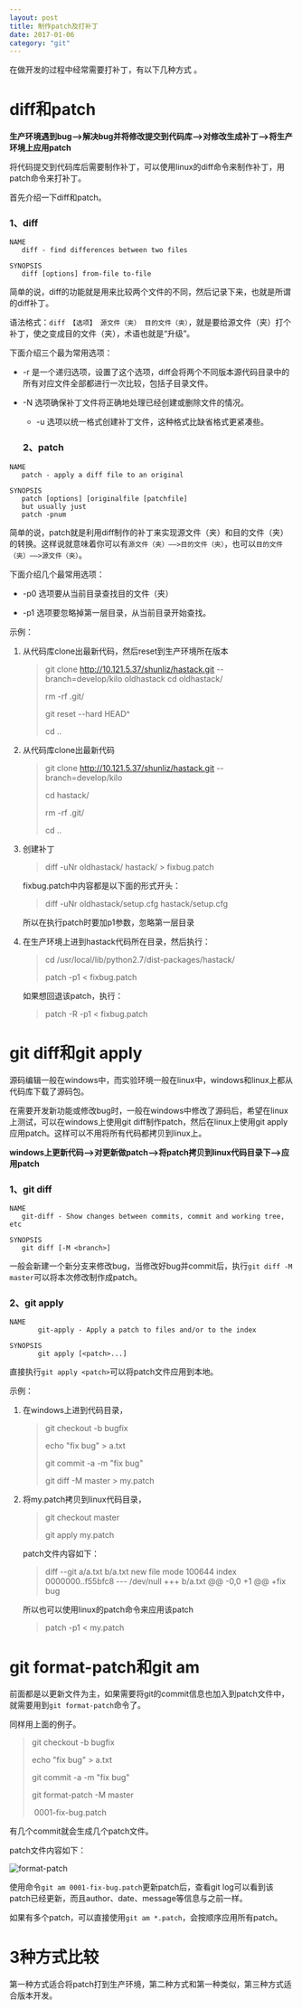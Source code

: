 ```yaml
---
layout: post
title: 制作patch及打补丁
date: 2017-01-06
category: "git"
---
```


在做开发的过程中经常需要打补丁，有以下几种方式 。

# diff和patch

**生产环境遇到bug-->解决bug并将修改提交到代码库-->对修改生成补丁-->将生产环境上应用patch**

将代码提交到代码库后需要制作补丁，可以使用linux的diff命令来制作补丁，用patch命令来打补丁。

首先介绍一下diff和patch。

### **1、diff**	

```shell
NAME	
   diff - find differences between two files	

SYNOPSIS	
   diff [options] from-file to-file	
```

简单的说，diff的功能就是用来比较两个文件的不同，然后记录下来，也就是所谓的diff补丁。

语法格式：`diff 【选项】 源文件（夹） 目的文件（夹）`，就是要给源文件（夹）打个补丁，使之变成目的文件（夹），术语也就是“升级”。

下面介绍三个最为常用选项：	

- -r 是一个递归选项，设置了这个选项，diff会将两个不同版本源代码目录中的所有对应文件全部都进行一次比较，包括子目录文件。
- -N 选项确保补丁文件将正确地处理已经创建或删除文件的情况。
  - -u 选项以统一格式创建补丁文件，这种格式比缺省格式更紧凑些。

  ### **2、patch**

```shell
NAME	
   patch - apply a diff file to an original	

SYNOPSIS	
   patch [options] [originalfile [patchfile]
   but usually just	
   patch -pnum 	
```

简单的说，patch就是利用diff制作的补丁来实现源文件（夹）和目的文件（夹）的转换。这样说就意味着你可以有`源文件（夹）――>目的文件（夹）`，也可以`目的文件（夹）――>源文件（夹）`。

下面介绍几个最常用选项：	

* -p0 选项要从当前目录查找目的文件（夹）	


* -p1 选项要忽略掉第一层目录，从当前目录开始查找。

示例：

1. 从代码库clone出最新代码，然后reset到生产环境所在版本

   > git clone http://10.121.5.37/shunliz/hastack.git --branch=develop/kilo oldhastack
   > cd oldhastack/
   >
   > rm -rf .git/
   >
   > git reset --hard HEAD^
   >
   > cd ..

2. 从代码库clone出最新代码

   > git clone http://10.121.5.37/shunliz/hastack.git --branch=develop/kilo
   >
   > cd hastack/
   >
   > rm -rf .git/
   >
   > cd ..

3. 创建补丁

   > diff -uNr oldhastack/ hastack/ > fixbug.patch

   fixbug.patch中内容都是以下面的形式开头：

   > diff -uNr oldhastack/setup.cfg hastack/setup.cfg

   所以在执行patch时要加p1参数，忽略第一层目录

4. 在生产环境上进到hastack代码所在目录，然后执行：

   > cd /usr/local/lib/python2.7/dist-packages/hastack/
   >
   > patch -p1 < fixbug.patch

   如果想回退该patch，执行：

   > patch -R -p1 < fixbug.patch

# git diff和git apply

源码编辑一般在windows中，而实验环境一般在linux中，windows和linux上都从代码库下载了源码包。

在需要开发新功能或修改bug时，一般在windows中修改了源码后，希望在linux上测试，可以在windows上使用git diff制作patch，然后在linux上使用git apply应用patch。这样可以不用将所有代码都拷贝到linux上。

**windows上更新代码-->对更新做patch-->将patch拷贝到linux代码目录下-->应用patch**

### 1、git diff

```shell
NAME
   git-diff - Show changes between commits, commit and working tree, etc

SYNOPSIS
   git diff [-M <branch>]
```
一般会新建一个新分支来修改bug，当修改好bug并commit后，执行`git diff -M master`可以将本次修改制作成patch。

### 2、git apply

```shell
NAME
       git-apply - Apply a patch to files and/or to the index

SYNOPSIS
       git apply [<patch>...]
```

直接执行`git apply <patch>`可以将patch文件应用到本地。

示例：

1. 在windows上进到代码目录，

   > git checkout -b bugfix
   >
   > echo "fix bug" > a.txt
   >
   > git commit -a -m "fix bug"
   >
   > git diff -M master > my.patch


2. 将my.patch拷贝到linux代码目录，

   > git checkout master
   >
   > git apply my.patch

   patch文件内容如下：

   > diff --git a/a.txt b/a.txt
   > new file mode 100644
   > index 0000000..f55bfc8
   > --- /dev/null
   > +++ b/a.txt
   > @@ -0,0 +1 @@
   > +fix bug

   所以也可以使用linux的patch命令来应用该patch

   > patch -p1 < my.patch

# git format-patch和git am

前面都是以更新文件为主，如果需要将git的commit信息也加入到patch文件中，就需要用到`git format-patch`命令了。

同样用上面的例子。

> git checkout -b bugfix
>
> echo "fix bug" > a.txt
>
> git commit -a -m "fix bug"
>
> git format-patch -M master
>
> ​	0001-fix-bug.patch

有几个commit就会生成几个patch文件。

patch文件内容如下：

![format-patch](F:\private\blog\_posts\image\format-patch.jpg)

使用命令`git am 0001-fix-bug.patch`更新patch后，查看git log可以看到该patch已经更新，而且author、date、message等信息与之前一样。

如果有多个patch，可以直接使用`git am *.patch`，会按顺序应用所有patch。

# 3种方式比较

第一种方式适合将patch打到生产环境，第二种方式和第一种类似，第三种方式适合版本开发。